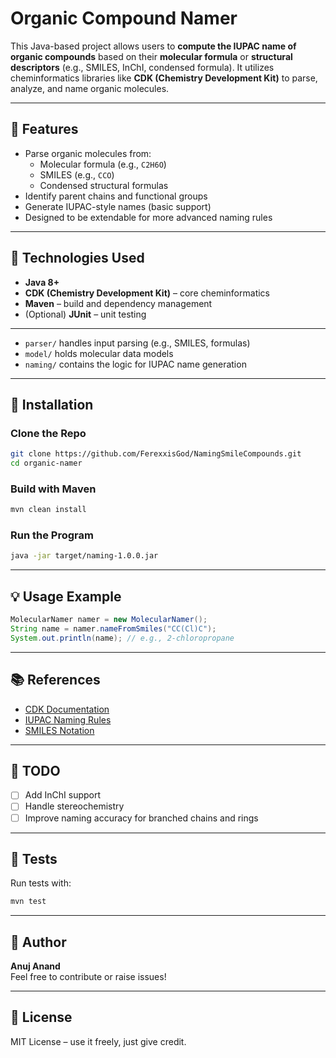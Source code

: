 
# Organic Compound Namer

This Java-based project allows users to **compute the IUPAC name of organic compounds** based on their **molecular formula** or **structural descriptors** (e.g., SMILES, InChI, condensed formula). It utilizes cheminformatics libraries like **CDK (Chemistry Development Kit)** to parse, analyze, and name organic molecules.

---

## 🚀 Features

- Parse organic molecules from:
  - Molecular formula (e.g., `C2H6O`)
  - SMILES (e.g., `CCO`)
  - Condensed structural formulas
- Identify parent chains and functional groups
- Generate IUPAC-style names (basic support)
- Designed to be extendable for more advanced naming rules

---

## 🧰 Technologies Used

- **Java 8+**
- **CDK (Chemistry Development Kit)** – core cheminformatics
- **Maven** – build and dependency management
- (Optional) **JUnit** – unit testing

---

- `parser/` handles input parsing (e.g., SMILES, formulas)
- `model/` holds molecular data models
- `naming/` contains the logic for IUPAC name generation

---

## 🔧 Installation

### Clone the Repo
```bash
git clone https://github.com/FerexxisGod/NamingSmileCompounds.git
cd organic-namer
```

### Build with Maven
```bash
mvn clean install
```

### Run the Program
```bash
java -jar target/naming-1.0.0.jar
```

---

## 💡 Usage Example

```java
MolecularNamer namer = new MolecularNamer();
String name = namer.nameFromSmiles("CC(Cl)C");
System.out.println(name); // e.g., 2-chloropropane
```

---

## 📚 References

- [CDK Documentation](https://cdk.github.io)
- [IUPAC Naming Rules](https://iupac.org/what-we-do/nomenclature/)
- [SMILES Notation](https://www.daylight.com/dayhtml/doc/theory/theory.smiles.html)

---

## 📌 TODO

- [ ] Add InChI support
- [ ] Handle stereochemistry
- [ ] Improve naming accuracy for branched chains and rings

---

## 🧪 Tests

Run tests with:
```bash
mvn test
```

---

## 👤 Author

**Anuj Anand**  
Feel free to contribute or raise issues!

---

## 📄 License

MIT License – use it freely, just give credit.
